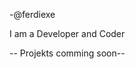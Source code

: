 -@ferdiexe

I am a Developer and Coder

--
Projekts comming soon--


<!---
ferdiexe/ferdiexe is a ✨ special ✨ repository because its `README.md` (this file) appears on your GitHub profile.
You can click the Preview link to take a look at your changes.
--->

